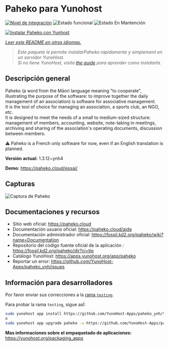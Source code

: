 <!--
Este archivo README esta generado automaticamente<https://github.com/YunoHost/apps/tree/master/tools/readme_generator>
No se debe editar a mano.
-->

# Paheko para Yunohost

[![Nivel de integración](https://dash.yunohost.org/integration/paheko.svg)](https://ci-apps.yunohost.org/ci/apps/paheko/) ![Estado funcional](https://ci-apps.yunohost.org/ci/badges/paheko.status.svg) ![Estado En Mantención](https://ci-apps.yunohost.org/ci/badges/paheko.maintain.svg)

[![Instalar Paheko con Yunhost](https://install-app.yunohost.org/install-with-yunohost.svg)](https://install-app.yunohost.org/?app=paheko)

*[Leer este README en otros idiomas.](./ALL_README.md)*

> *Este paquete le permite instalarPaheko rapidamente y simplement en un servidor YunoHost.*  
> *Si no tiene YunoHost, visita [the guide](https://yunohost.org/install) para aprender como instalarla.*

## Descripción general

Paheko (a word from the Māori language meaning "to cooperate", illustrating the purpose of the software: to improve together the daily management of an association) is software for associative management.  
It is the tool of choice for managing an association, a sports club, an NGO, etc.  
It is designed to meet the needs of a small to medium-sized structure: management of members, accounting, website, note-taking in meetings, archiving and sharing of the association's operating documents, discussion between members.

⚠️ Paheko is a French only software for now, even if an English translation is planned.


**Versión actual:** 1.3.12~ynh4

**Demo:** <https://paheko.cloud/essai/>

## Capturas

![Captura de Paheko](./doc/screenshots/screenshot.png)

## Documentaciones y recursos

- Sitio web oficial: <https://paheko.cloud>
- Documentación usuario oficial: <https://paheko.cloud/aide>
- Documentación administrador oficial: <https://fossil.kd2.org/paheko/wiki?name=Documentation>
- Repositorio del código fuente oficial de la aplicación : <https://fossil.kd2.org/paheko/dir?ci=tip>
- Catálogo YunoHost: <https://apps.yunohost.org/app/paheko>
- Reportar un error: <https://github.com/YunoHost-Apps/paheko_ynh/issues>

## Información para desarrolladores

Por favor enviar sus correcciones a la [rama `testing`](https://github.com/YunoHost-Apps/paheko_ynh/tree/testing).

Para probar la rama `testing`, sigue asÍ:

```bash
sudo yunohost app install https://github.com/YunoHost-Apps/paheko_ynh/tree/testing --debug
o
sudo yunohost app upgrade paheko -u https://github.com/YunoHost-Apps/paheko_ynh/tree/testing --debug
```

**Mas informaciones sobre el empaquetado de aplicaciones:** <https://yunohost.org/packaging_apps>
